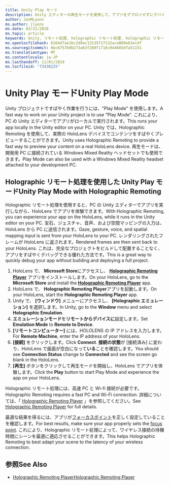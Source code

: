 ```yaml
---
title: Unity Play モード
description: Unity エディターの再生モードを使用して、アプリをデプロイせずにデバイスでの変更をプレビューします。
author: JonMLyons
ms.author: jlyons
ms.date: 03/21/2018
ms.topic: article
keywords: Unity, リモート処理, holographic リモート処理, holographic リモート処理プレーヤー
ms.openlocfilehash: 6164d7ae1bc2d9ac13135f17132aca089e63ecdf
ms.sourcegitcommit: 6bc6757b9b273a63f260f1716c944603dfa51151
ms.translationtype: MT
ms.contentlocale: ja-JP
ms.lasthandoff: 11/01/2019
ms.locfileid: "73438225"
---
```

# <a name="unity-play-mode"></a><span data-ttu-id="cda02-104">Unity Play モード</span><span class="sxs-lookup"><span data-stu-id="cda02-104">Unity Play Mode</span></span>

<span data-ttu-id="cda02-105">Unity プロジェクトですばやく作業を行うには、"Play Mode" を使用します。</span><span class="sxs-lookup"><span data-stu-id="cda02-105">A fast way to work on your Unity project is to use "Play Mode".</span></span> <span data-ttu-id="cda02-106">これにより、PC の Unity エディターでアプリがローカルで実行されます。</span><span class="sxs-lookup"><span data-stu-id="cda02-106">This runs your app locally in the Unity editor on your PC.</span></span> <span data-ttu-id="cda02-107">Unity では、Holographic Remoting を使用して、実際の HoloLens デバイスでコンテンツをすばやくプレビューすることができます。</span><span class="sxs-lookup"><span data-stu-id="cda02-107">Unity uses Holographic Remoting to provide a fast way to preview your content on a real HoloLens device.</span></span> <span data-ttu-id="cda02-108">再生モードは、開発用 PC に接続されている Windows Mixed Reality ヘッドセットでも使用できます。</span><span class="sxs-lookup"><span data-stu-id="cda02-108">Play Mode can also be used with a Windows Mixed Reality headset attached to your development PC.</span></span>

## <a name="unity-play-mode-with-holographic-remoting"></a><span data-ttu-id="cda02-109">Holographic リモート処理を使用した Unity Play モード</span><span class="sxs-lookup"><span data-stu-id="cda02-109">Unity Play Mode with Holographic Remoting</span></span>

<span data-ttu-id="cda02-110">Holographic リモート処理を使用すると、PC の Unity エディターでアプリを実行しながら、HoloLens でアプリを体験できます。</span><span class="sxs-lookup"><span data-stu-id="cda02-110">With Holographic Remoting, you can experience your app on the HoloLens, while it runs in the Unity editor on your PC.</span></span> <span data-ttu-id="cda02-111">宝石、ジェスチャ、音声、および空間マッピングの入力は、HoloLens から PC に送信されます。</span><span class="sxs-lookup"><span data-stu-id="cda02-111">Gaze, gesture, voice, and spatial mapping input is sent from your HoloLens to your PC.</span></span> <span data-ttu-id="cda02-112">レンダリングされたフレームが HoloLens に返されます。</span><span class="sxs-lookup"><span data-stu-id="cda02-112">Rendered frames are then sent back to your HoloLens.</span></span> <span data-ttu-id="cda02-113">これは、完全なプロジェクトをビルドして配置することなく、アプリをすばやくデバッグできる優れた方法です。</span><span class="sxs-lookup"><span data-stu-id="cda02-113">This is a great way to quickly debug your app without building and deploying a full project.</span></span>
1. <span data-ttu-id="cda02-114">HoloLens で、 **Microsoft Store**にアクセスし、 **[Holographic Remoting Player](https://www.microsoft.com/store/p/holographic-remoting-player/9nblggh4sv40)** アプリをインストールします。</span><span class="sxs-lookup"><span data-stu-id="cda02-114">On your HoloLens, go to the **Microsoft Store** and install the **[Holographic Remoting Player](https://www.microsoft.com/store/p/holographic-remoting-player/9nblggh4sv40)** app.</span></span>
2. <span data-ttu-id="cda02-115">HoloLens で、 **Holographic Remoting Player**アプリを起動します。</span><span class="sxs-lookup"><span data-stu-id="cda02-115">On your HoloLens, start the **Holographic Remoting Player** app.</span></span>
3. <span data-ttu-id="cda02-116">Unity で、 **[ウィンドウ]** メニューにアクセスし、 **[Holographic エミュレーション]** を選択します。</span><span class="sxs-lookup"><span data-stu-id="cda02-116">In Unity, go to the **Window** menu and select **Holographic Emulation**.</span></span>
4. <span data-ttu-id="cda02-117">**エミュレーションモード**を**リモートからデバイスに**設定します。</span><span class="sxs-lookup"><span data-stu-id="cda02-117">Set **Emulation Mode** to **Remote to Device**.</span></span>
5. <span data-ttu-id="cda02-118">**[リモートコンピューター]** には、HOLOLENS の IP アドレスを入力します。</span><span class="sxs-lookup"><span data-stu-id="cda02-118">For **Remote Machine**, enter the IP address of your HoloLens.</span></span>
6. <span data-ttu-id="cda02-119">**[接続]** をクリックします。</span><span class="sxs-lookup"><span data-stu-id="cda02-119">Click **Connect**.</span></span> <span data-ttu-id="cda02-120">**接続の状態**が [接続済み] に変わり、HoloLens で画面が空白になって**いる**ことを確認します。</span><span class="sxs-lookup"><span data-stu-id="cda02-120">You should see **Connection Status** change to **Connected** and see the screen go blank in the HoloLens.</span></span>
7. <span data-ttu-id="cda02-121">**[再生]** ボタンをクリックして再生モードを開始し、HoloLens でアプリを体験します。</span><span class="sxs-lookup"><span data-stu-id="cda02-121">Click the **Play** button to start Play Mode and experience the app on your HoloLens.</span></span>

<span data-ttu-id="cda02-122">Holographic リモート処理には、高速 PC と Wi-fi 接続が必要です。</span><span class="sxs-lookup"><span data-stu-id="cda02-122">Holographic Remoting requires a fast PC and Wi-Fi connection.</span></span> <span data-ttu-id="cda02-123">詳細については、「 [Holographic Remoting Player](holographic-remoting-player.md) 」を参照してください。</span><span class="sxs-lookup"><span data-stu-id="cda02-123">See [Holographic Remoting Player](holographic-remoting-player.md) for full details.</span></span>

<span data-ttu-id="cda02-124">最適な結果を得るには、アプリが[フォーカスポイント](focus-point-in-unity.md)を正しく設定していることを確認します。</span><span class="sxs-lookup"><span data-stu-id="cda02-124">For best results, make sure your app properly sets the [focus point](focus-point-in-unity.md).</span></span> <span data-ttu-id="cda02-125">これにより、Holographic リモート処理によって、ワイヤレス接続の待機時間にシーンを最適に適応させることができます。</span><span class="sxs-lookup"><span data-stu-id="cda02-125">This helps Holographic Remoting to best adapt your scene to the latency of your wireless connection.</span></span>

## <a name="see-also"></a><span data-ttu-id="cda02-126">参照</span><span class="sxs-lookup"><span data-stu-id="cda02-126">See Also</span></span>
* [<span data-ttu-id="cda02-127">Holographic Remoting Player</span><span class="sxs-lookup"><span data-stu-id="cda02-127">Holographic Remoting Player</span></span>](holographic-remoting-player.md)
